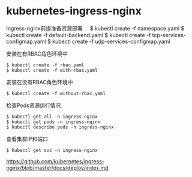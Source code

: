 # kubernetes-ingress-nginx

Ingress-nginx前提准备资源部署
    
    $ kubectl create -f namespace.yaml
    $ kubectl create -f default-backend.yaml
    $ kubectl create -f tcp-services-configmap.yaml 
    $ kubectl create -f udp-services-configmap.yaml

安装在有RBAC角色环境中

    $ kubectl create -f rbac.yaml 
    $ kubectl create -f with-rbac.yaml

安装在没有RBAC角色环境中

    $ kubectl create -f without-rbac.yaml


检查Pods资源运行情况

    $ kubectl get all -n ingress-nginx
    $ kubectl get pods -n ingress-nginx
    $ kubectl describe pods -n ingress-nginx

查看集群IP和端口
    
    $ kubectl get svc -n ingress-nginx


https://github.com/kubernetes/ingress-nginx/blob/master/docs/deploy/index.md
